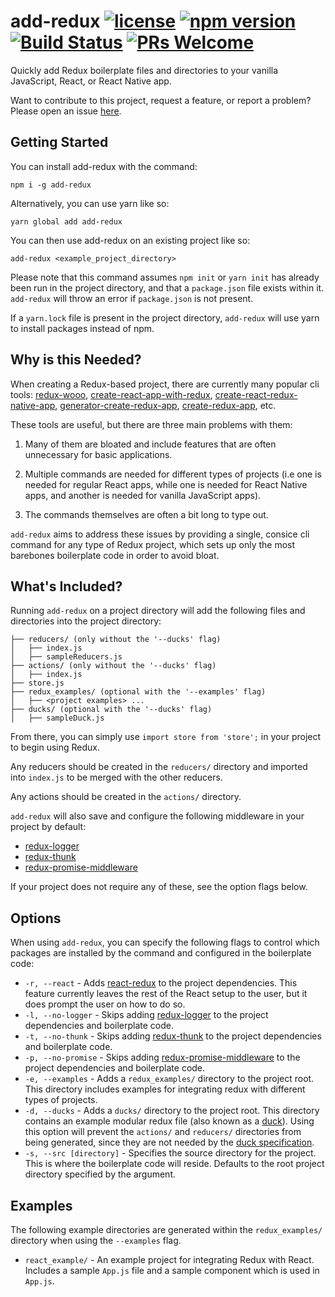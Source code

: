 add-redux [![license](https://img.shields.io/github/license/brandonrninefive/add-redux.svg?style=flat-square)](https://github.com/brandonrninefive/add-redux/blob/master/LICENSE.md) [![npm version](https://img.shields.io/npm/v/add-redux.svg?style=flat-square)](https://www.npmjs.com/package/add-redux) [![Build Status](https://img.shields.io/travis/brandonrninefive/add-redux.svg?style=flat-square)](https://travis-ci.org/brandonrninefive/add-redux) [![PRs Welcome](https://img.shields.io/badge/PRs-welcome-brightgreen.svg?style=flat-square)](https://github.com/brandonrninefive/add-redux/issues)  
===

Quickly add Redux boilerplate files and directories to your vanilla JavaScript, React, or React Native app.

Want to contribute to this project, request a feature, or report a problem? Please open an issue [here](https://github.com/brandonrninefive/add-redux/issues).

Getting Started
---

You can install add-redux with the command:

`npm i -g add-redux`

Alternatively, you can use yarn like so:

`yarn global add add-redux`

You can then use add-redux on an existing project like so:

`add-redux <example_project_directory>`

Please note that this command assumes `npm init` or `yarn init` has already been run in the project directory, and that a `package.json` file exists within it. `add-redux` will throw an error if `package.json` is not present.

If a `yarn.lock` file is present in the project directory, `add-redux` will use yarn to install packages instead of npm.

Why is this Needed?
---

When creating a Redux-based project, there are currently many popular cli tools: [redux-wooo](https://github.com/kocisov/wooo), [create-react-app-with-redux](https://github.com/tstringer/create-react-app-with-redux), [create-react-redux-native-app](https://github.com/kMeillet/create-react-redux-native-app), [generator-create-redux-app](https://github.com/jonidelv/generator-create-redux-app), [create-redux-app](https://github.com/ReactPoland/create-redux-app), etc.

These tools are useful, but there are three main problems with them:

1. Many of them are bloated and include features that are often unnecessary for basic applications. 

2. Multiple commands are needed for different types of projects (i.e one is needed for regular React apps, while one is needed for React Native apps, and another is needed for vanilla JavaScript apps).

3. The commands themselves are often a bit long to type out.

`add-redux` aims to address these issues by providing a single, consice cli command for any type of Redux project, which sets up only the most barebones boilerplate code in order to avoid bloat.

What's Included?
---

Running `add-redux` on a project directory will add the following files and directories into the project directory:

```
├── reducers/ (only without the '--ducks' flag)
│   ├── index.js 
│   ├── sampleReducers.js
├── actions/ (only without the '--ducks' flag)
│   ├── index.js
├── store.js
├── redux_examples/ (optional with the '--examples' flag)
│   ├── <project examples> ...
├── ducks/ (optional with the '--ducks' flag)
│   ├── sampleDuck.js
```

From there, you can simply use `import store from 'store';` in your project to begin using Redux.

Any reducers should be created in the `reducers/` directory and imported into `index.js` to be merged with the other reducers.

Any actions should be created in the `actions/` directory.

`add-redux` will also save and configure the following middleware in your project by default:

- [redux-logger](https://github.com/evgenyrodionov/redux-logger)
- [redux-thunk](https://github.com/gaearon/redux-thunk) 
- [redux-promise-middleware](https://github.com/pburtchaell/redux-promise-middleware)

If your project does not require any of these, see the option flags below. 


Options
---

When using `add-redux`, you can specify the following flags to control which packages are installed by the command and configured in the boilerplate code:

- `-r, --react` - Adds [react-redux](https://github.com/reactjs/react-redux) to the project dependencies. This feature currently leaves the rest of the React setup to the user, but it does prompt the user on how to do so.
- `-l, --no-logger` - Skips adding [redux-logger](https://github.com/evgenyrodionov/redux-logger) to the project dependencies and boilerplate code.
- `-t, --no-thunk` - Skips adding [redux-thunk](https://github.com/gaearon/redux-thunk) to the project dependencies and boilerplate code.
- `-p, --no-promise` - Skips adding [redux-promise-middleware](https://github.com/pburtchaell/redux-promise-middleware) to the project dependencies and boilerplate code.
- `-e, --examples` - Adds a `redux_examples/` directory to the project root. This directory includes examples for integrating redux with different types of projects.
- `-d, --ducks` - Adds a `ducks/` directory to the project root. This directory contains an example modular redux file (also known as a [duck](https://github.com/erikras/ducks-modular-redux)). Using this option will prevent the `actions/` and `reducers/` directories from being generated, since they are not needed by the [duck specification](https://github.com/erikras/ducks-modular-redux).
- `-s, --src [directory]` - Specifies the source directory for the project. This is where the boilerplate code will reside.        Defaults to the root project directory specified by the <path> argument.

Examples
---

The following example directories are generated within the `redux_examples/` directory when using the `--examples` flag.

- `react_example/` - An example project for integrating Redux with React. Includes a sample `App.js` file and a sample component which is used in `App.js`.
